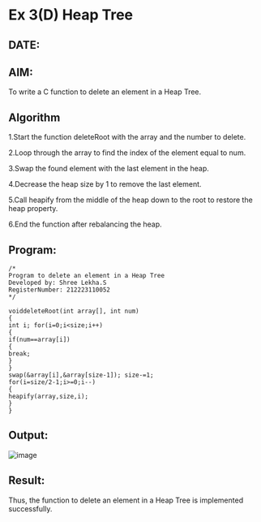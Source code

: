 # Ex 3(D) Heap Tree
## DATE:
## AIM:
To write a C function to delete an element in a Heap Tree.

## Algorithm

1.Start the function deleteRoot with the array and the number to delete.

2.Loop through the array to find the index of the element equal to num.

3.Swap the found element with the last element in the heap.

4.Decrease the heap size by 1 to remove the last element.

5.Call heapify from the middle of the heap down to the root to restore the heap property.

6.End the function after rebalancing the heap.
## Program:
```
/*
Program to delete an element in a Heap Tree
Developed by: Shree Lekha.S
RegisterNumber: 212223110052
*/

voiddeleteRoot(int array[], int num)
{
int i; for(i=0;i<size;i++)
{
if(num==array[i])
{
break;
}
}
swap(&array[i],&array[size-1]); size-=1;
for(i=size/2-1;i>=0;i--)
{
heapify(array,size,i);
}
}  
```

## Output:
![image](https://github.com/user-attachments/assets/a182fab9-8ebd-4b1b-b77f-a85a2d34eac3)


## Result:
Thus, the function to delete an element in a Heap Tree is implemented successfully.
